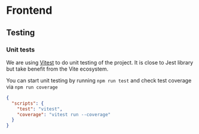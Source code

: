 # Frontend

## Testing

### Unit tests

We are using [Vitest](https://vitest.dev/guide/why.html) to do unit testing of the project. It is close to Jest library but take benefit from the Vite ecosystem.

You can start unit testing by running `npm run test` and check test coverage via `npm run coverage`

```json
{
  "scripts": {
    "test": "vitest",
    "coverage": "vitest run --coverage"
  }
}
```
